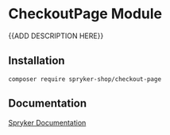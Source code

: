# CheckoutPage Module

{{ADD DESCRIPTION HERE}}

## Installation

```
composer require spryker-shop/checkout-page
```

## Documentation

[Spryker Documentation](https://academy.spryker.com)
